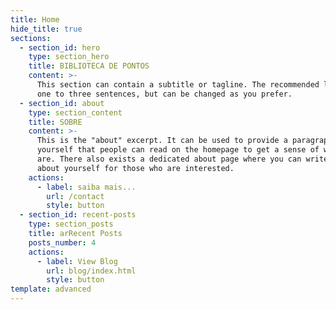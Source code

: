 ```yaml
---
title: Home
hide_title: true
sections:
  - section_id: hero
    type: section_hero
    title: BIBLIOTECA DE PONTOS
    content: >-
      This section can contain a subtitle or tagline. The recommended length is
      one to three sentences, but can be changed as you prefer.
  - section_id: about
    type: section_content
    title: SOBRE
    content: >-
      This is the "about" excerpt. It can be used to provide a paragraph about
      yourself that people can read on the homepage to get a sense of who you
      are. There also exists a dedicated about page where you can write more
      about yourself for those who are interested.
    actions:
      - label: saiba mais...
        url: /contact
        style: button
  - section_id: recent-posts
    type: section_posts
    title: arRecent Posts
    posts_number: 4
    actions:
      - label: View Blog
        url: blog/index.html
        style: button
template: advanced
---
```

